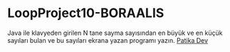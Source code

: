 # LoopProject10-BORAALIS
Java ile klavyeden girilen N tane sayma sayısından en büyük ve en küçük sayıları bulan ve bu sayıları ekrana yazan programı yazın.
[Patika Dev](https://app.patika.dev)
